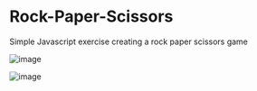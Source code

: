 # Rock-Paper-Scissors

Simple Javascript exercise creating a rock paper scissors game

![image](https://github.com/Jazib-Khan/Rock-Paper-Scissors/assets/57762628/9a685c10-5a41-45fc-9175-fe97663842f0)

![image](https://github.com/Jazib-Khan/Rock-Paper-Scissors/assets/57762628/df8486e2-4675-4345-b22b-7ffb1e293ba6)

